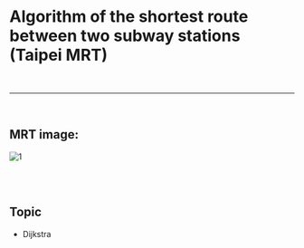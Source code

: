 # Algorithm of the shortest route between two subway stations (Taipei MRT)

<br>

---

<br>

## MRT image:

![1](https://buzzorange.com/techorange/app/uploads/2021/07/KgvMMDm-1200x1200.png)

<br>
<br>

## Topic

* Dijkstra 
